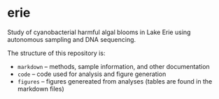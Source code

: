 # erie
Study of cyanobacterial harmful algal blooms in Lake Erie using autonomous sampling and DNA sequencing.

The structure of this repository is:

* `markdown` – methods, sample information, and other documentation
* `code` – code used for analysis and figure generation
* `figures` – figures genereated from analyses (tables are found in the markdown files)
